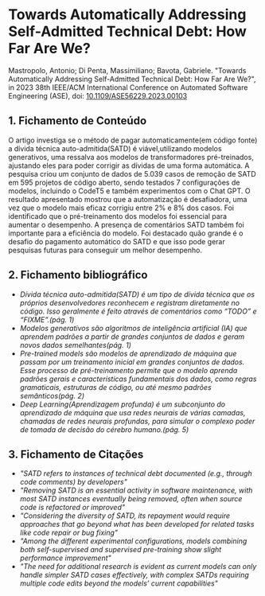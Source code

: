 # Towards Automatically Addressing Self-Admitted Technical Debt: How Far Are We?

Mastropolo, Antonio; Di Penta, Massimiliano; Bavota,  Gabriele. "Towards Automatically Addressing Self-Admitted Technical Debt: How Far Are We?", in 2023 38th IEEE/ACM International Conference on Automated Software Engineering (ASE), doi: [10.1109/ASE56229.2023.00103](https:://doi.org/10.1109/ASE56229.2023.00103)

## 1. Fichamento de Conteúdo

O artigo investiga se o método de pagar automaticamente(em código fonte) a dívida técnica auto-admitida(SATD) é viável,utilizando modelos generativos, uma ressalva aos modelos de transformadores pré-treinados, ajustando eles para poder corrigir as dívidas de uma forma automática. A pesquisa criou um conjunto de dados de 5.039 casos de remoção de SATD em 595 projetos de código aberto, sendo testados 7 configurações de modelos, incluindo o CodeT5 e também experimentos com o Chat GPT.  O resultado apresentado mostrou que a automatização é desafiadora, uma vez que o modelo mais eficaz corrigiu entre 2% e 8% dos casos. Foi identificado que o pré-treinamento dos modelos foi essencial para aumentar o desempenho. A presença de comentários SATD também foi importante para a eficiência do modelo. Foi destacado quão grande é o desafio do pagamento automático do SATD e que isso pode gerar pesquisas futuras para conseguir um melhor desempenho.


## 2. Fichamento bibliográfico

- _Dívida técnica auto-admitida(SATD) é um tipo de dívida técnica que os próprios desenvolvedores reconhecem e registram diretamente no código. Isso geralmente é feito através de comentários como “TODO” e “FIXME”.(pág. 1)_ 
- _Modelos generativos são algoritmos de inteligência artificial (IA) que aprendem padrões a partir de grandes conjuntos de dados e geram novos dados semelhantes(pág. 1)_
- _Pre-trained models são modelos de aprendizado de máquina que passam por um treinamento inicial em grandes conjuntos de dados. Esse processo de pré-treinamento permite que o modelo aprenda padrões gerais e características fundamentais dos dados, como regras gramaticais, estruturas de código, ou até mesmo padrões semânticos(pág. 2)_
- _Deep Learning(Aprendizagem profunda) é um subconjunto do aprendizado de máquina que usa redes neurais de várias camadas, chamadas de redes neurais profundas, para simular o complexo poder de tomada de decisão do cérebro humano.(pág. 5)_

## 3. Fichamento de Citações

- _"SATD refers to instances of technical debt documented (e.g., through code comments) by developers"_
- _"Removing SATD is an essential activity in software maintenance, with most SATD instances eventually being removed, often when source code is refactored or improved"_
- _"Considering the diversity of SATD, its repayment would require approaches that go beyond what has been developed for related tasks like code repair or bug fixing"_
- _"Among the different experimental configurations, models combining both self-supervised and supervised pre-training show slight performance improvement"_
- _"The need for additional research is evident as current models can only handle simpler SATD cases effectively, with complex SATDs requiring multiple code edits beyond the models’ current capabilities"_


